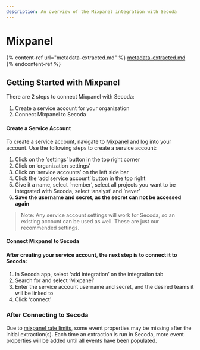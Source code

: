 ```yaml
---
description: An overview of the Mixpanel integration with Secoda
---
```


# Mixpanel

{% content-ref url="metadata-extracted.md" %}
[metadata-extracted.md](metadata-extracted.md)
{% endcontent-ref %}

## Getting Started with Mixpanel

There are 2 steps to connect Mixpanel with Secoda:

1. Create a service account for your organization
2. Connect Mixpanel to Secoda

#### Create a Service Account

To create a service account, navigate to [Mixpanel](https://mixpanel.com/login/) and log into your account. Use the following steps to create a service account:

1. Click on the ‘settings’ button in the top right corner
2. Click on ‘organization settings’
3. Click on ‘service accounts’ on the left side bar
4. Click the ‘add service account’ button in the top right
5. Give it a name, select ‘member’, select all projects you want to be integrated with Secoda, select ‘analyst’ and ‘never’
6. **Save the username and secret, as the secret can not be accessed again**

> Note: Any service account settings will work for Secoda, so an existing account can be used as well. These are just our recommended settings.

#### Connect Mixpanel to Secoda

#### After creating your service account, the next step is to connect it to Secoda:

1. In Secoda app, select ‘add integration’ on the integration tab
2. Search for and select ‘Mixpanel’
3. Enter the service account username and secret, and the desired teams it will be linked to
4. Click ‘connect'

### After Connecting to Secoda

Due to [mixpanel rate limits](https://docs.mixpanel.com/docs/other-bits/rate-limits), some event properties may be missing after the initial extraction(s). Each time an extraction is run in Secoda, more event properties will be added until all events have been populated.
